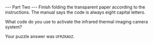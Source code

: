 --- Part Two ---
Finish folding the transparent paper according to the instructions. The manual says the code is always eight capital letters.

What code do you use to activate the infrared thermal imaging camera system?

Your puzzle answer was `UFRZKAUZ`.
